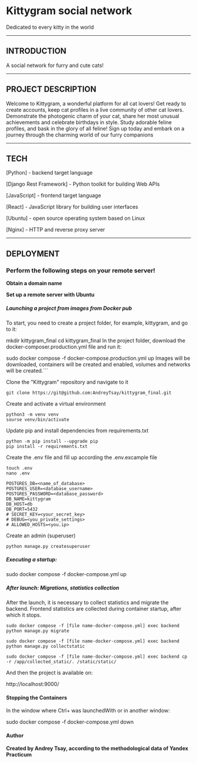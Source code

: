 # Kittygram social network 
Dedicated to every kitty in the world

___

## INTRODUCTION
A social network for furry and cute cats!

___

## PROJECT DESCRIPTION

Welcome to Kittygram, a wonderful platform for all cat lovers! Get ready to create accounts, keep cat profiles in a live community of other cat lovers. Demonstrate the photogenic charm of your cat, share her most unusual achievements and celebrate birthdays in style. Study adorable feline profiles, and bask in the glory of all feline! Sign up today and embark on a journey through the charming world of our furry companions
___

## TECH

[Python] - backend target language

[Django Rest Framework] - Python toolkit for building Web APIs

[JavaScript] - frontend target language

[React] - JavaScript library for building user interfaces

[Ubuntu] - open source operating system based on Linux

[Nginx] - HTTP and reverse proxy server

___

## DEPLOYMENT

### Perform the following steps on your remote server!
**Obtain a domain name**

**Set up a remote server with Ubuntu**

##### Launching a project from images from Docker pub #####
To start, you need to create a project folder, for example, kittygram, and go to it:

mkdir kittygram_final
cd kittygram_final
In the project folder, download the docker-composer.production.yml file and run it:

sudo docker compose -f docker-compose.production.yml up
Images will be downloaded, containers will be created and enabled, volumes and networks will be created.```

Clone the "Kittygram" repository and navigate to it

```
git clone https://git@github.com:AndreyTsay/kittygram_final.git
```

Create and activate a virtual environment

```
python3 -m venv venv
sourse venv/bin/activate
```

Update pip and install dependencies from requirements.txt

```
python -m pip install --upgrade pip
pip install -r requirements.txt
```

Create the .env file and fill up according the .env.excample file

```
touch .env
nano .env

POSTGRES_DB=<name_of_database>
POSTGRES_USER=<database_username>
POSTGRES_PASSWORD=<database_password>
DB_NAME=kittygram
DB_HOST=db
DB_PORT=5432
# SECRET_KEY=<your_secret_key>
# DEBUG=<you_private_settings>
# ALLOWED_HOSTS=<you.ip>
```
Create an admin (superuser)

```
python manage.py createsuperuser
```
#####  Executing a startup:

sudo docker compose -f docker-compose.yml up

##### After launch: Migrations, statistics collection

After the launch, it is necessary to collect statistics and migrate the backend. Frontend statistics are collected during container startup, after which it stops.
```
sudo docker compose -f [file name-docker-compose.yml] exec backend python manage.py migrate

sudo docker compose -f [file name-docker-compose.yml] exec backend python manage.py collectstatic

sudo docker compose -f [file name-docker-compose.yml] exec backend cp -r /app/collected_static/. /static/static/
```
And then the project is available on:

http://localhost:9000/
#### Stopping the Containers
In the window where Ctrl+ was launchedWith or in another window:

sudo docker compose -f docker-compose.yml down

#### Author

**Created by Andrey Tsay, according to the methodological data of Yandex Practicum**
